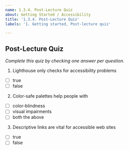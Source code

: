 ```yaml
---
name: 1.3.4. Post-Lecture Quiz
about: Getting Started / Accessibility
title: '1.3.4. Post-Lecture Quiz'
labels: '1. Getting started, Post-lecture quiz'

---
```

## Post-Lecture Quiz

*Complete this quiz by checking one answer per question.*

1. Lighthouse only checks for accessibility problems

- [ ] true
- [ ] false

2. Color-safe palettes help people with

- [ ] color-blindness
- [ ] visual impairments
- [ ] both the above

3. Descriptive links are vital for accessible web sites
   
- [ ] true
- [ ] false